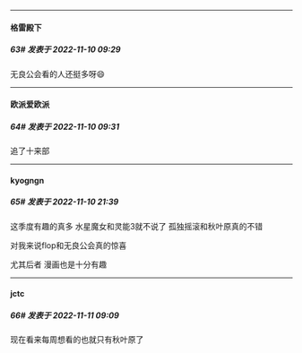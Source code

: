 

*****

####  格雷殿下  
##### 63#       发表于 2022-11-10 09:29

无良公会看的人还挺多呀😄



*****

####  欧派爱欧派  
##### 64#       发表于 2022-11-10 09:31

追了十来部



*****

####  kyogngn  
##### 65#       发表于 2022-11-10 21:39

这季度有趣的真多 水星魔女和灵能3就不说了 孤独摇滚和秋叶原真的不错

对我来说flop和无良公会真的惊喜

尤其后者 漫画也是十分有趣



*****

####  jctc  
##### 66#       发表于 2022-11-11 09:09

现在看来每周想看的也就只有秋叶原了

